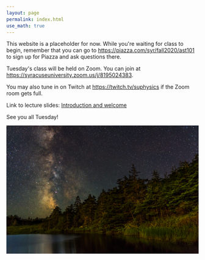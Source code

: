 ```yaml
---
layout: page 
permalink: index.html
use_math: true 
---
```


This website is a placeholder for now. While you're waiting for class to begin, remember that you can go to <https://piazza.com/syr/fall2020/ast101> to sign up for Piazza and ask questions there.

Tuesday's class will be held on Zoom. You can join at <https://syracuseuniversity.zoom.us/j/8195024383>.

You may also tune in on Twitch at <https://twitch.tv/suphysics> if the Zoom room gets full.

Link to lecture slides: <a href="class1/lecture1.pdf">Introduction and welcome</a>

See you all Tuesday!


<center> <img src="darkened-milky-way.jpg">
<br>
